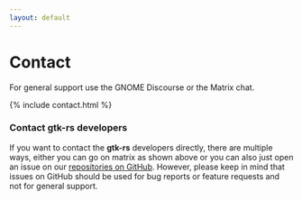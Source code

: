 ```yaml
---
layout: default
---
```


# Contact

For general support use the GNOME Discourse or the Matrix chat.

{% include contact.html %}

### Contact gtk-rs developers

If you want to contact the **gtk-rs** developers directly, there are multiple ways, either you can go on matrix as shown above or you can also just open an issue on our [repositories on GitHub](https://github.com/gtk-rs). However, please keep in mind that issues on GitHub should be used for bug reports or feature requests and not for general support.
